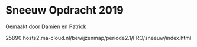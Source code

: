 # Sneeuw Opdracht 2019
 
Gemaakt door Damien en Patrick

25890.hosts2.ma-cloud.nl/bewijzenmap/periode2.1/FRO/sneeuw/index.html
